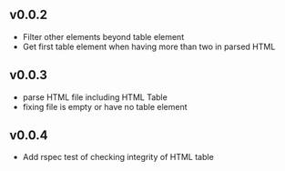 ## v0.0.2
* Filter other elements beyond table element
* Get first table element when having more than two in parsed HTML

## v0.0.3
* parse HTML file including HTML Table
* fixing file is empty or have no table element

## v0.0.4
* Add rspec test of checking integrity of HTML table
